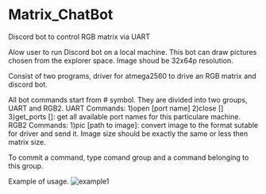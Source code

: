 # Matrix_ChatBot
 Discord bot to control RGB matrix via UART

Alow user to run Discord bot on a local machine. This bot can draw pictures chosen from the explorer space. Image shoud be 32x64p resolution.

Consist of two programs, driver for atmega2560 to drive an RGB matrix and discord bot.

All bot commands start from # symbol. They are divided into two groups, UART and RGB2.
UART Commands:
1)open [port name]
2)close []
3)get_ports []: get all available port names for this particulare machine.
RGB2 Commands:
1)pic [path to image]: convert image to the format sutable for driver and send it. Image size should be exactly the same or less then matrix size. 

To commit a command, type comand group and a command belonging to this group.

Example of usage.
![example1](https://user-images.githubusercontent.com/49982100/159814478-84e25216-1285-4e25-ad65-531cf74ed6b7.png)
